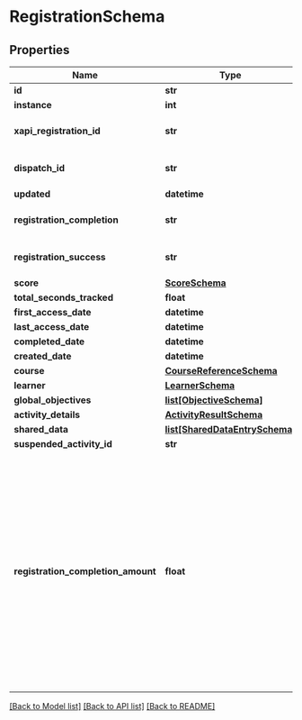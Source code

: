 # RegistrationSchema

## Properties
Name | Type | Description | Notes
------------ | ------------- | ------------- | -------------
**id** | **str** |  | [optional] 
**instance** | **int** |  | [optional] 
**xapi_registration_id** | **str** | xAPI registration id associated with this registration | [optional] 
**dispatch_id** | **str** | Dispatch ID for this registration, if applicable | [optional] 
**updated** | **datetime** |  | [optional] 
**registration_completion** | **str** |  | [optional] [default to 'UNKNOWN']
**registration_success** | **str** |  | [optional] [default to 'UNKNOWN']
**score** | [**ScoreSchema**](ScoreSchema.md) |  | [optional] 
**total_seconds_tracked** | **float** |  | [optional] 
**first_access_date** | **datetime** |  | [optional] 
**last_access_date** | **datetime** |  | [optional] 
**completed_date** | **datetime** |  | [optional] 
**created_date** | **datetime** |  | [optional] 
**course** | [**CourseReferenceSchema**](CourseReferenceSchema.md) |  | [optional] 
**learner** | [**LearnerSchema**](LearnerSchema.md) |  | [optional] 
**global_objectives** | [**list[ObjectiveSchema]**](ObjectiveSchema.md) |  | [optional] 
**activity_details** | [**ActivityResultSchema**](ActivityResultSchema.md) |  | [optional] 
**shared_data** | [**list[SharedDataEntrySchema]**](SharedDataEntrySchema.md) |  | [optional] 
**suspended_activity_id** | **str** |  | [optional] 
**registration_completion_amount** | **float** | A decimal value between 0 and 1 representing the percentage of this course that the learner has completed so far, if known. Note: for learning standards other than SCORM 2004 4th Edition, this value is based on the percentage of activities completed/passed. This means that single-activity courses in those standards will always return either 0 or 1.  | [optional] 

[[Back to Model list]](../README.md#documentation-for-models) [[Back to API list]](../README.md#documentation-for-api-endpoints) [[Back to README]](../README.md)

